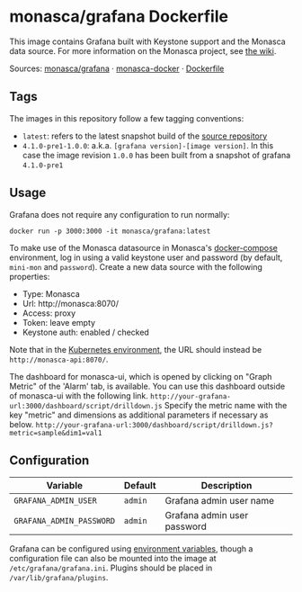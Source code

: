 monasca/grafana Dockerfile
==========================

This image contains Grafana built with Keystone support and the Monasca data
source. For more information on the Monasca project, see [the wiki][1].

Sources: [monasca/grafana][2] &middot; [monasca-docker][3] &middot; [Dockerfile][4]

Tags
----

The images in this repository follow a few tagging conventions:

 * `latest`: refers to the latest snapshot build of the [source repository][2]
 * `4.1.0-pre1-1.0.0`: a.k.a. `[grafana version]-[image version]`. In this case
   the image revision `1.0.0` has been built from a snapshot of grafana
   `4.1.0-pre1`

Usage
-----

Grafana does not require any configuration to run normally:

    docker run -p 3000:3000 -it monasca/grafana:latest

To make use of the Monasca datasource in Monasca's [docker-compose][5]
environment, log in using a valid keystone user and password (by default,
`mini-mon` and `password`). Create a new data source with the following
properties:

 * Type: Monasca
 * Url: http://monasca:8070/
 * Access: proxy
 * Token: leave empty
 * Keystone auth: enabled / checked

Note that in the [Kubernetes environment][6], the URL should instead be
`http://monasca-api:8070/`.

The dashboard for monasca-ui, which is opened by clicking on "Graph Metric"
of the 'Alarm' tab, is available. You can use this dashboard outside of monasca-ui
with the following link.
`http://your-grafana-url:3000/dashboard/script/drilldown.js`
Specify the metric name with the key "metric" and dimensions as additional
parameters if necessary as below.
`http://your-grafana-url:3000/dashboard/script/drilldown.js?metric=sample&dim1=val1`

Configuration
-------------

| Variable                 | Default | Description                     |
|--------------------------|---------|---------------------------------|
| `GRAFANA_ADMIN_USER`     | `admin` | Grafana admin user name         |
| `GRAFANA_ADMIN_PASSWORD` | `admin` | Grafana admin user password     |

Grafana can be configured using [environment variables][7], though a
configuration file can also be mounted into the image at
`/etc/grafana/grafana.ini`. Plugins should be placed in
`/var/lib/grafana/plugins`.

[1]: https://wiki.openstack.org/wiki/Monasca
[2]: https://github.com/monasca/grafana
[3]: https://github.com/hpcloud-mon/monasca-docker/
[4]: https://github.com/hpcloud-mon/monasca-docker/blob/master/grafana/Dockerfile
[5]: https://github.com/hpcloud-mon/monasca-docker/blob/master/README.md
[6]: https://github.com/hpcloud-mon/monasca-docker/tree/master/k8s
[7]: http://docs.grafana.org/installation/configuration/#using-environment-variables
